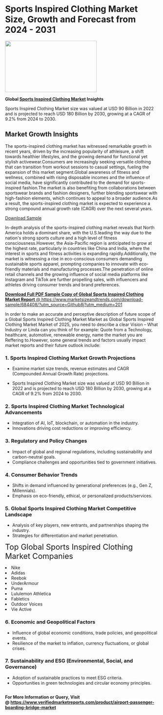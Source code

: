 <H1>Sports Inspired Clothing Market Size, Growth and Forecast from 2024 - 2031</H1><img class="aligncenter size-medium wp-image-584254" src="https://thirdeyenews.in/wp-content/uploads/2024/09/Global-Market-Research-300x168.jpeg" alt="" width="300" height="168" /><p><strong>Global&nbsp;<a href="https://www.marketsizeandtrends.com/download-sample/684408/?utm_source=Github8j?utm_medium=201">Sports Inspired Clothing Market</a> Insights</strong></p><p>Sports Inspired Clothing Market size was valued at USD 90 Billion in 2022 and is projected to reach USD 180 Billion by 2030, growing at a CAGR of 9.2% from 2024 to 2030.</p><p><h2>Market Growth Insights</h2> <p>The sports-inspired clothing market has witnessed remarkable growth in recent years, driven by the increasing popularity of athleisure, a shift towards healthier lifestyles, and the growing demand for functional yet stylish activewear.Consumers are increasingly seeking versatile clothing that can transition from workout sessions to casual settings, fueling the expansion of this market segment.Global awareness of fitness and wellness, combined with rising disposable incomes and the influence of social media, have significantly contributed to the demand for sports-inspired fashion.The market is also benefiting from collaborations between sportswear brands and fashion designers, further blending sportswear with high-fashion elements, which continues to appeal to a broader audience.As a result, the sports-inspired clothing market is expected to experience a strong compound annual growth rate (CAGR) over the next several years.</p> <p><a href="#">Download Sample</a></p> <p>In-depth analysis of the sports-inspired clothing market reveals that North America holds a dominant share, with the U.S.leading the way due to the nation's strong sports culture and a high level of fitness consciousness.However, the Asia-Pacific region is anticipated to grow at the highest rate, particularly in countries like China and India, where the interest in sports and fitness activities is expanding rapidly.Additionally, the market is witnessing a rise in eco-conscious consumers demanding sustainable sports apparel, prompting companies to innovate with eco-friendly materials and manufacturing processes.The penetration of online retail channels and the growing influence of social media platforms like Instagram and TikTok are further propelling sales, with influencers and athletes driving consumer trends and brand preferences.</p> <p><a href="#"></p><p><span class=""><strong>Download Full PDF Sample Copy of Global Sports Inspired Clothing Market Report</strong> @ <a href="https://www.marketsizeandtrends.com/download-sample/684408/?utm_source=Github8j?utm_medium=201" target="_blank">https://www.marketsizeandtrends.com/download-sample/684408/?utm_source=Github8j?utm_medium=201</a></span></p><p>In order to make an accurate and perceptive description of future scope of a Global&nbsp;Sports Inspired Clothing Market Market as Global&nbsp;Sports Inspired Clothing Market Market of 2025, you need to describe a clear Vision &ndash; What Industry or Linda can you think of for example: Quote from a Technology, healthcare, automotive, renewable energy, name the market you are Reffering to.However, some general trends and factors usually impact market reports and their future outlook include:</p><h3>1.&nbsp;<strong>Sports Inspired Clothing Market Growth Projections</strong></h3><ul><li>Examine market size trends, revenue estimates and CAGR (Compounded Annual Growth Rate) projections.</li><li><p>Sports Inspired Clothing Market size was valued at USD 90 Billion in 2022 and is projected to reach USD 180 Billion by 2030, growing at a CAGR of 9.2% from 2024 to 2030.</p></li></ul><h3>2.&nbsp;<strong>Sports Inspired Clothing Market Technological Advancements</strong></h3><ul><li>Integration of AI, IoT, blockchain, or automation in the industry.</li><li>Innovations driving cost reductions or improving efficiency.</li></ul><h3>3.&nbsp;<strong>Regulatory and Policy Changes</strong></h3><ul><li>Impact of global and regional regulations, including sustainability and carbon-neutral goals.</li><li>Compliance challenges and opportunities tied to government initiatives.</li></ul><h3>4.&nbsp;<strong>Consumer Behavior Trends</strong></h3><ul><li>Shifts in demand influenced by generational preferences (e.g., Gen Z, Millennials).</li><li>Emphasis on eco-friendly, ethical, or personalized products/services.</li></ul><h3>5.&nbsp;<strong>Global Sports Inspired Clothing Market Competitive Landscape</strong></h3><ul><li>Analysis of key players, new entrants, and partnerships shaping the industry.</li><li>Strategies for differentiation and market penetration.</li></ul><p data-pm-slice="1 1 []"><span style="color: inherit; font-family: inherit; font-size: 25px;">Top Global Sports Inspired Clothing Market Companies</span></p><div class="" data-test-id=""><p><li>Nike</li><li> Adidas</li><li> Reebok</li><li> UnderArmour</li><li> Puma</li><li> Lululemon Athletica</li><li> Fabletics</li><li> Outdoor Voices</li><li> Vie Active</li></p></div><h3>6.&nbsp;<strong>Economic and Geopolitical Factors</strong></h3><ul><li>Influence of global economic conditions, trade policies, and geopolitical events.</li><li>Resilience of the market to inflation, currency fluctuations, or global crises.</li></ul><h3>7.&nbsp;<strong>Sustainability and ESG (Environmental, Social, and Governance)</strong></h3><ul><li>Adoption of sustainable practices to meet ESG criteria.</li><li>Opportunities in green technologies and circular economy principles.</li></ul><h2><strong style="font-size: 14px;">For More Information or Query, Visit @&nbsp;</strong><a style="background-color: #ffffff; font-size: 14px;" href="https://www.marketsizeandtrends.com/report/sports-inspired-clothing-market/" target="_blank">https://www.verifiedmarketreports.com/product/airport-passenger-boarding-bridge-market</a></h2>